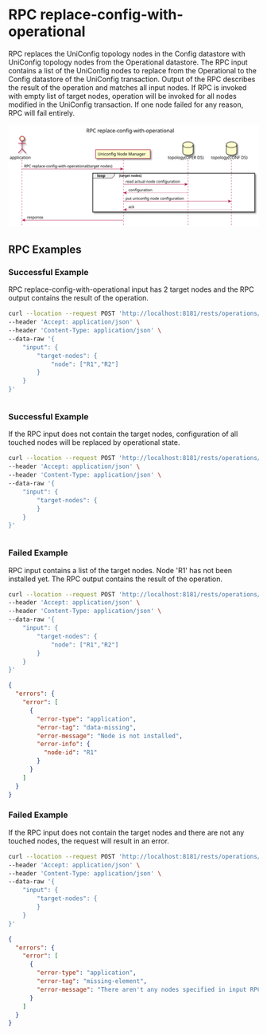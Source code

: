 # RPC replace-config-with-operational

RPC replaces the UniConfig topology nodes in the Config datastore with
UniConfig topology nodes from the Operational datastore. The RPC input
contains a list of the UniConfig nodes to replace from the Operational
to the Config datastore of the UniConfig transaction. Output of the RPC
describes the result of the operation and matches all input nodes. If
RPC is invoked with empty list of target nodes, operation will be
invoked for all nodes modified in the UniConfig transaction. If one node
failed for any reason, RPC will fail entirely.

![RPC replace-config-with-operational](RPC_replace-config-with-operational-RPC_replace_config_with_operational.svg)

## RPC Examples

### Successful Example

RPC replace-config-with-operational input has 2 target nodes and the RPC
output contains the result of the operation.

```bash RPC Request
curl --location --request POST 'http://localhost:8181/rests/operations/uniconfig-manager:replace-config-with-operational' \
--header 'Accept: application/json' \
--header 'Content-Type: application/json' \
--data-raw '{
    "input": {
        "target-nodes": {
            "node": ["R1","R2"]
        }
    }
}'
```

```RPC Response, Status: 200
```

### Successful Example

If the RPC input does not contain the target nodes, configuration of all
touched nodes will be replaced by operational state.

```bash RPC Request
curl --location --request POST 'http://localhost:8181/rests/operations/uniconfig-manager:replace-config-with-operational' \
--header 'Accept: application/json' \
--header 'Content-Type: application/json' \
--data-raw '{
    "input": {
        "target-nodes": {
        }
    }
}'
```

```RPC Response, Status: 200
```

### Failed Example

RPC input contains a list of the target nodes. Node 'R1' has not been
installed yet. The RPC output contains the result of the operation.

```bash RPC Request
curl --location --request POST 'http://localhost:8181/rests/operations/uniconfig-manager:replace-config-with-operational' \
--header 'Accept: application/json' \
--header 'Content-Type: application/json' \
--data-raw '{
    "input": {
        "target-nodes": {
            "node": ["R1","R2"]
        }
    }
}'
```

```json RPC Response, Status: 404
{
  "errors": {
    "error": [
      {
        "error-type": "application",
        "error-tag": "data-missing",
        "error-message": "Node is not installed",
        "error-info": {
          "node-id": "R1"
        }
      }
    ]
  }
}
```

### Failed Example

If the RPC input does not contain the target nodes and there
are not any touched nodes, the request will result in an error.

```bash RPC Request
curl --location --request POST 'http://localhost:8181/rests/operations/uniconfig-manager:replace-config-with-operational' \
--header 'Accept: application/json' \
--header 'Content-Type: application/json' \
--data-raw '{
    "input": {
        "target-nodes": {
        }
    }
}'
```

```json RPC Response, Status: 400
{
  "errors": {
    "error": [
      {
        "error-type": "application",
        "error-tag": "missing-element",
        "error-message": "There aren't any nodes specified in input RPC and there aren't any touched nodes."
      }
    ]
  }
}
```
